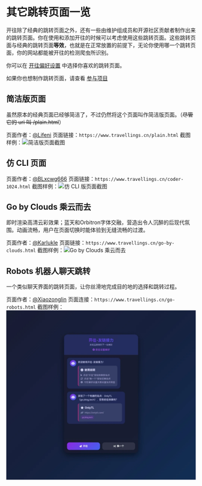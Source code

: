 # 其它跳转页面一览

开往除了经典的跳转页面之外，还有一些由维护组成员和开源社区贡献者制作出来的跳转页面。你在使用和添加开往的时候可以考虑使用这些跳转页面。这些跳转页面与经典的跳转页面**等效**，也就是在正常放置的前提下，无论你使用哪一个跳转页面，你的网站都能被开往的检测爬虫所识别。

你可以在 [开往偏好设置](/preference) 中选择你喜欢的跳转页面。

如果你也想制作跳转页面，请查看 [参与项目](/docs/join#参与项目)

## 简洁版页面

虽然原本的经典页面已经够简洁了，不过仍然将这个页面叫作简洁版页面。（~~尽管它的 uri 叫 /plain.html~~）

页面作者：[@Lifeni](https://github.com/Lifeni) 
页面链接：`https://www.travellings.cn/plain.html` 
截图样例：![简洁版页面截图](/assets/img/plain-page.webp "简洁版页面截图")

## 仿 CLI 页面

页面作者：[@BLxcwg666](https://github.com/BLxcwg666) 
页面链接：`https://www.travellings.cn/coder-1024.html` 
截图样例：![仿 CLI 版页面截图](/assets/img/coder1024-page.webp "仿 CLI 版页面截图")  

## Go by Clouds 乘云而去

即时渲染高清云彩效果；蓝天和Orbitron字体交融，营造出令人沉醉的后现代氛围。动画流畅，用户在页面切换时能体验到无缝流畅的过渡。

页面作者：[@Karlukle](https://www.karlukle.site) 
页面链接：`https://www.travellings.cn/go-by-clouds.html` 
截图样例：![Go by Clouds 乘云而去](/assets/img/go-by-clouds-page.webp "Go by Clouds 乘云而去")

## Robots 机器人聊天跳转

一个类似聊天界面的跳转页面，让你丝滑地完成目的地的选择和跳转过程。

页面作者：[@Xiaozonglin](https://github.com/Xiaozonglin) 
页面连接：`https://www.travellings.cn/go-robots.html`
截图样例：![go-robots](/assets/img/go-robots-page.webp)
